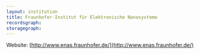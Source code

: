 ```yaml
---
layout: institution
title: Fraunhofer-Institut für Elektronische Nanosysteme
recordsgraph: 
storagegraph: 
---
```


Website: [http://www.enas.fraunhofer.de/](http://www.enas.fraunhofer.de/)
